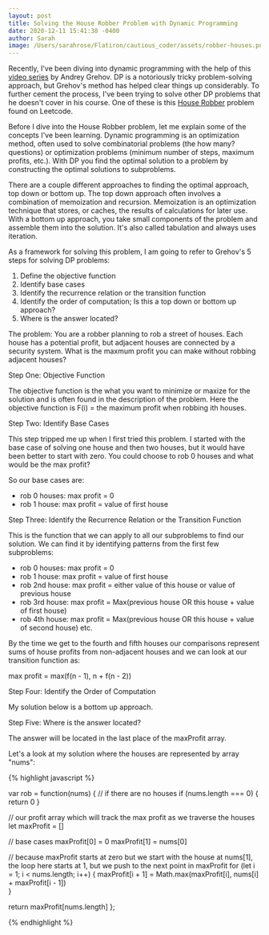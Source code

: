 ```yaml
---
layout: post
title: Solving the House Robber Problem with Dynamic Programming
date: 2020-12-11 15:41:38 -0400
author: Sarah
image: /Users/sarahrose/Flatiron/cautious_coder/assets/robber-houses.png
---
```


Recently, I've been diving into dynamic programming with the help of this [video series](https://www.youtube.com/playlist?list=PLVrpF4r7WIhTT1hJqZmjP10nxsmrbRvlf) by Andrey Grehov. DP is a notoriously tricky problem-solving approach, but Grehov's method has helped clear things up considerably. To further cement the process, I've been trying to solve other DP problems that he doesn't cover in his course. One of these is this [House Robber](https://leetcode.com/problems/house-robber/) problem found on Leetcode. 

Before I dive into the House Robber problem, let me explain some of the concepts I've been learning. Dynamic programming is an optimization method, often used to solve combinatorial problems (the how many? questions) or optimization problems (minimum number of steps, maximum profits, etc.). With DP you find the optimal solution to a problem by constructing the optimal solutions to subproblems. 

There are a couple different approaches to finding the optimal approach, top down or bottom up. The top down approach often involves a combination of memoization and recursion. Memoization is an optimization technique that stores, or caches, the results of calculations for later use. With a bottom up approach, you take small components of the problem and assemble them into the solution. It's also called tabulation and always uses iteration.

As a framework for solving this problem, I am going to refer to Grehov's 5 steps for solving DP problems:

1. Define the objective function
2. Identify base cases
3. Identify the recurrence relation or the transition function
4. Identify the order of computation; Is this a top down or bottom up approach?
5. Where is the answer located? 

The problem: You are a robber planning to rob a street of houses. Each house has a potential profit, but adjacent houses are connected by a security system. What is the maxmum profit you can make without robbing adjacent houses?

Step One: Objective Function

The objective function is the what you want to minimize or maxize for the solution and is often found in the description of the problem. Here the objective function is F(i) = the maximum profit when robbing ith houses.

Step Two: Identify Base Cases

This step tripped me up when I first tried this problem. I started with the base case of solving one house and then two houses, but it would have been better to start with zero. You could choose to rob 0 houses and what would be the max profit?

So our base cases are:
  - rob 0 houses: max profit = 0
  - rob 1 house: max profit = value of first house

Step Three: Identify the Recurrence Relation or the Transition Function

This is the function that we can apply to all our subproblems to find our solution. We can find it by identifying patterns from the first few subproblems:
  - rob 0 houses: max profit = 0
  - rob 1 house: max profit = value of first house
  - rob 2nd house: max profit = either value of this house or value of previous house
  - rob 3rd house: max profit = Max(previous house OR this house + value of first house)
  - rob 4th house: max profit = Max(previous house OR this house + value of second house)
  etc.

By the time we get to the fourth and fifth houses our comparisons represent sums of house profits from non-adjacent houses and we can look at our transition function as:

max profit = max(f(n - 1), n + f(n - 2))

Step Four: Identify the Order of Computation

My solution below is a bottom up approach.

Step Five: Where is the answer located?

The answer will be located in the last place of the maxProfit array.

Let's a look at my solution where the houses are represented by array "nums":

{% highlight javascript %}

var rob = function(nums) {
  // if there are no houses
  if (nums.length === 0) {
    return 0
  } 
  
  // our profit array which will track the max profit as we traverse the houses
  let maxProfit = []
  
  // base cases
  maxProfit[0] = 0
  maxProfit[1] = nums[0]
  
  // because maxProfit starts at zero but we start with the house at nums[1], the loop here starts at 1, but we push to the next point in maxProfit
  for (let i = 1; i < nums.length; i++) {
    maxProfit[i + 1] = Math.max(maxProfit[i], nums[i] + maxProfit[i - 1])    
  }

  return maxProfit[nums.length]
};

{% endhighlight %}